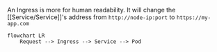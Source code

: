 An Ingress is more for human readability. It will change the [[Service/Service]]'s address from `http://node-ip:port` to `https://my-app.com`


```mermaid
flowchart LR
    Request --> Ingress --> Service --> Pod
```
